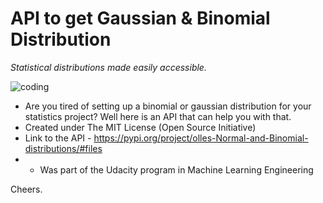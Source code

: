 # API to get Gaussian & Binomial Distribution 

*Statistical distributions made easily accessible.*

![coding](https://images.unsplash.com/photo-1536148935331-408321065b18?ixlib=rb-1.2.1&ixid=eyJhcHBfaWQiOjEyMDd9&auto=format&fit=crop&w=633&q=80)

* Are you tired of setting up a binomial or gaussian distribution for your statistics project? Well here is an API that can help you with that. 
* Created under The MIT License (Open Source Initiative) 
* Link to the API - https://pypi.org/project/olles-Normal-and-Binomial-distributions/#files
* * Was part of the Udacity program in Machine Learning Engineering 

Cheers. 

